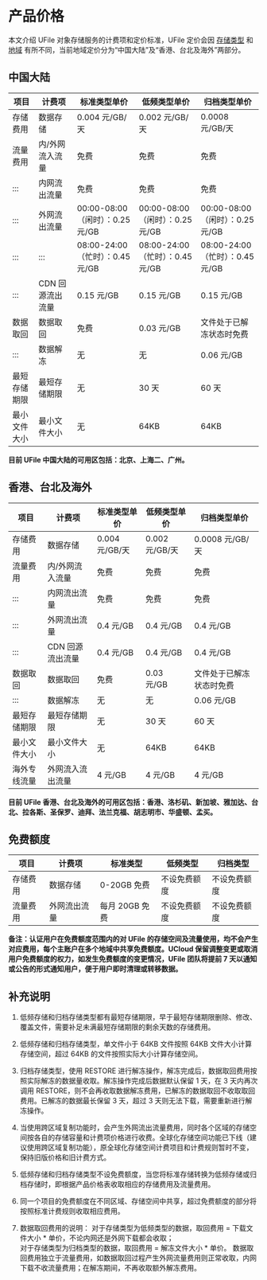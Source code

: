 

# 产品价格

本文介绍 UFile 对象存储服务的计费项和定价标准，UFile 定价会因 [存储类型](/ufile/introduction/storage_type) 和 [地域](/ufile/introduction/region) 有所不同，当前地域定价分为“中国大陆”及“香港、台北及海外”两部分。

## 中国大陆

| 项目     | 计费项    | 标准类型单价    | 低频类型单价    | 归档类型单价    |
| ------  | --------- | ----------- | -----------    | ---------- |
| 存储费用   | 数据存储      | 0.004 元/GB/天              | 0.002 元/GB/天              | 0.0008 元/GB/天               |
| 流量费用   | 内/外网流入流量  | 免费                       | 免费                       | 免费                       |
| :::    | 内网流出流量    | 免费                       | 免费                       | 免费                       |
| :::    | 外网流出流量    | 00:00-08:00（闲时）：0.25 元/GB | 00:00-08:00（闲时）：0.25 元/GB | 00:00-08:00（闲时）：0.25 元/GB |
| :::    | :::       | 08:00-24:00（忙时）：0.45 元/GB | 08:00-24:00（忙时）：0.45 元/GB | 08:00-24:00（忙时）：0.45 元/GB |
| :::    | CDN 回源流出流量 | 0.15 元/GB                 | 0.15 元/GB                 | 0.15 元/GB                 |
| 数据取回   | 数据取回      | 免费                       | 0.03 元/GB                 | 文件处于已解冻状态时免费                 |
| :::    | 数据解冻      | 无                       | 无                 | 0.06 元/GB                 |
| 最短存储期限 | 最短存储期限    | 无                        | 30 天                      | 60 天                      |
| 最小文件大小 | 最小文件大小    | 无                        | 64KB                      | 64KB                      |

**目前 UFile 中国大陆的可用区包括：北京、上海二、广州。**

## 香港、台北及海外

| 项目     | 计费项    | 标准类型单价    | 低频类型单价    | 归档类型单价    |
| ------ | --------- | ----------- | -----------  | ---------- |
| 存储费用   | 数据存储      | 0.004 元/GB/天 | 0.002 元/GB/天 | 0.0008 元/GB/天 |
| 流量费用   | 内/外网流入流量  | 免费          | 免费          | 免费         |
| :::    | 内网流出流量    | 免费          | 免费          | 免费         |
| :::    | 外网流出流量    | 0.4 元/GB     | 0.4 元/GB     | 0.4 元/GB    |
| :::    | CDN 回源流出流量 | 0.4 元/GB     | 0.4 元/GB     | 0.4 元/GB    |
| 数据取回   | 数据取回      | 免费                       | 0.03 元/GB                 | 文件处于已解冻状态时免费                 |
| :::    | 数据解冻      | 无                       | 无                 | 0.06 元/GB                 |
| 最短存储期限 | 最短存储期限    | 无           | 30 天         | 60 天        |
| 最小文件大小 | 最小文件大小    | 无           | 64KB         | 64KB        |
| 海外专线流量 |  外网流入流出流量    |  4 元/GB            | 4 元/GB       | 4 元/GB      |

**目前 UFile 香港、台北及海外的可用区包括：香港、洛杉矶、新加坡、雅加达、台北、拉各斯、圣保罗、迪拜、法兰克福、胡志明市、华盛顿、孟买。**

## 免费额度

| 项目    | 计费项    | 标准类型 | 低频类型 | 归档类型 |
| ------ | --------- | ----------- | -----------  | ---------- |
| 存储费用   | 数据存储 | 0-20GB 免费 | 不设免费额度 | 不设免费额度 |
| 流量费用   | 外网流出流量 | 每月 20GB 免费 | 不设免费额度 | 不设免费额度 |

**备注：认证用户在免费额度范围内的对 UFile 的存储空间及流量使用，均不会产生对应费用，每个主账户在多个地域中共享免费额度。UCloud 保留调整变更或取消用户免费额度的权力，如发生免费额度的变更情况，UFile 团队将提前 7 天以通知或公告的形式通知用户，便于用户即时清理或转移数据。**

## 补充说明

1. 低频存储和归档存储类型都有最短存储期限，早于最短存储期限删除、修改、覆盖文件，需要补足未满最短存储期限的剩余天数的存储费用。 

2. 低频存储和归档存储类型，单文件小于 64KB 文件按照 64KB 文件大小计算存储空间，超过 64KB 的文件按照实际大小计算存储空间。

3. 归档存储类型，使用 RESTORE 进行解冻操作，解冻完成后，数据取回费用按照实际解冻的数据量收取。解冻操作完成后数据默认保留 1 天，在 3 天内再次调用 RESTORE，则不会再收取数据解冻费用，已解冻的数据取回不收取取回费用。已解冻的数据最长保留 3 天，超过 3 天则无法下载，需要重新进行解冻操作。

4. 当使用跨区域复制功能时，会产生外网流出流量费用，同时各个区域的存储空间按各自的存储容量和计费项价格进行收费。全球化存储空间功能已下线（建议使用跨区域复制功能），原全球化存储空间计费项目和计费规则暂时不变，保持旧版价格和旧计费方式。

5. 低频存储和归档存储类型不设免费额度，当您将标准存储转换为低频存储或归档存储时，即根据产品价格表收取相应的存储费用及流量费用。

6. 同一个项目的免费额度在不同区域、存储空间中共享，超过免费额度的部分将按照标准计费规则收取相应费用。

7. 数据取回费用的说明：
   对于存储类型为低频类型的数据，取回费用 = 下载文件大小 * 单价，不论内网还是外网下载都会收取；   
   对于存储类型为归档类型的数据，取回费用 = 解冻文件大小 * 单价。
   数据取回费用独立于流量费用，如数据取回过程产生外网流量费用则正常收取，内网下载不收流量费用；在解冻期间，不再收取额外解冻费用。